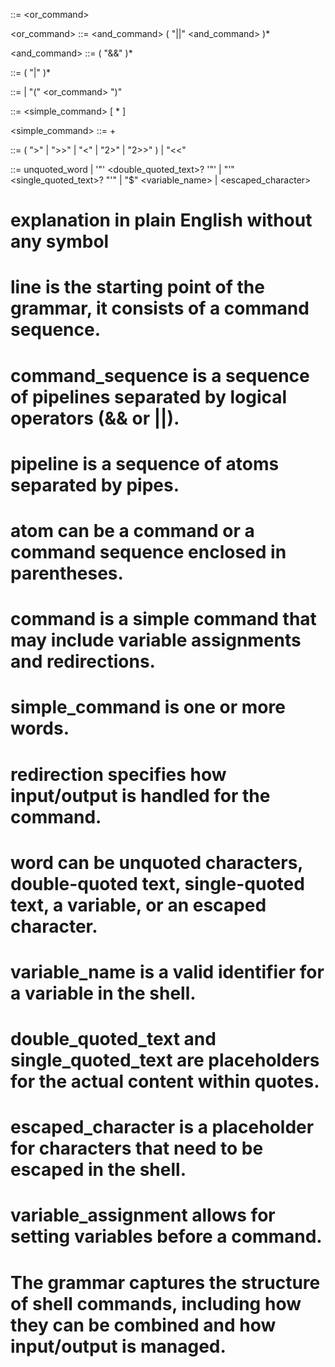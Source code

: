 <line>             ::= <or_command>

<or_command>       ::= <and_command> ( "||" <and_command> )*

<and_command>      ::= <pipeline> ( "&&" <pipeline> )*

<pipeline>         ::= <atom> ( "|" <atom> )*

<atom>             ::= <command>
                     | "(" <or_command> ")"

<command>          ::= <simple_command> [ <redirection>* ]

<simple_command>   ::= <word>+


<redirection>      ::= ( ">" | ">>" | "<" | "2>" | "2>>" ) <word>
                     | "<<" <word>

<word>             ::= unquoted_word
                     | '"' <double_quoted_text>? '"'
                     | "'" <single_quoted_text>? "'"
                     | "$" <variable_name>
                     | <escaped_character>


# explanation in plain English without any symbol

# line is the starting point of the grammar, it consists of a command sequence.
# command_sequence is a sequence of pipelines separated by logical operators (&& or ||).
# pipeline is a sequence of atoms separated by pipes.
# atom can be a command or a command sequence enclosed in parentheses.
# command is a simple command that may include variable assignments and redirections.
# simple_command is one or more words.
# redirection specifies how input/output is handled for the command.
# word can be unquoted characters, double-quoted text, single-quoted text, a variable, or an escaped character.
# variable_name is a valid identifier for a variable in the shell.
# double_quoted_text and single_quoted_text are placeholders for the actual content within quotes.
# escaped_character is a placeholder for characters that need to be escaped in the shell.
# variable_assignment allows for setting variables before a command.
# The grammar captures the structure of shell commands, including how they can be combined and how input/output is managed.


